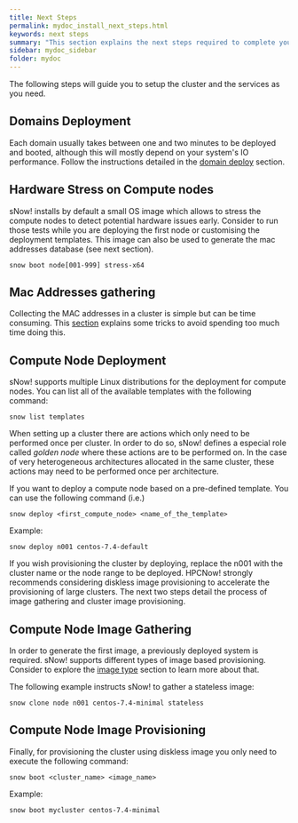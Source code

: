 ```yaml
---
title: Next Steps
permalink: mydoc_install_next_steps.html
keywords: next steps
summary: "This section explains the next steps required to complete your cluster installation."
sidebar: mydoc_sidebar
folder: mydoc
---
```


The following steps will guide you to setup the cluster and the services as you need.

## Domains Deployment
Each domain usually takes between one and two minutes to be deployed and booted, although this will mostly depend on your system's IO performance. Follow the instructions detailed in the [domain deploy](mydoc_domain_deploy.html) section.
## Hardware Stress on Compute nodes
sNow! installs by default a small OS image which allows to stress the compute nodes to detect potential hardware issues early.
Consider to run those tests while you are deploying the first node or customising the deployment templates. This image can also be used to generate the mac addresses database (see next section).
```
snow boot node[001-999] stress-x64
```
## Mac Addresses gathering
Collecting the MAC addresses in a cluster is simple but can be time consuming. This [section](mydoc_node_how_to_collect_the_mac_addresses.html) explains some tricks to avoid spending too much time doing this.
## Compute Node Deployment
sNow! supports multiple Linux distributions for the deployment for compute nodes. You can list all of the available templates with the following command:
```
snow list templates
```
When setting up a cluster there are actions which only need to be performed once per cluster. In order to do so, sNow! defines a especial role called *golden node* where these actions are to be performed on. In the case of very heterogeneous architectures allocated in the same cluster, these actions may need to be performed once per architecture.

If you want to deploy a compute node based on a pre-defined template. You can use the following command (i.e.)
```
snow deploy <first_compute_node> <name_of_the_template>
```
Example:
```
snow deploy n001 centos-7.4-default
```
If you wish provisioning the cluster by deploying, replace the n001 with the cluster name or the node range to be deployed.
HPCNow! strongly recommends considering diskless image provisioning to accelerate the provisioning of large clusters. The next two steps detail the process of image gathering and cluster image provisioning.
## Compute Node Image Gathering
In order to generate the first image, a previously deployed system is required. sNow! supports different types of image based provisioning. Consider to explore the [image type](mydoc_image_types.html) section to learn more about that.

The following example instructs sNow! to gather a stateless image:
```
snow clone node n001 centos-7.4-minimal stateless
```
## Compute Node Image Provisioning
Finally, for provisioning the cluster using diskless image you only need to execute the following command:
```
snow boot <cluster_name> <image_name>
```
Example:
```
snow boot mycluster centos-7.4-minimal
```
